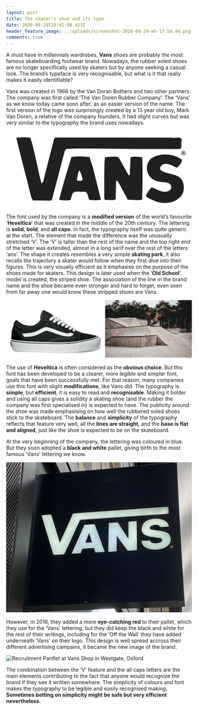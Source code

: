 ```yaml
---
layout: post
title: The skater's shoe and its type
date: 2020-09-29T20:41:08.423Z
header_feature_image: ../uploads/screenshot-2020-09-29-at-17.58.44.png
comments: true
---
```

A must have in millennials wardrobes, **Vans** shoes are probably the most famous skateboarding footwear brand. Nowadays, the rubber soled shoes are no longer specifically used by skaters but by anyone seeking a casual look. The brand’s typeface is very recognisable, but what is it that really makes it easily identifiable?

Vans was created in 1966 by the Van Doran Bothers and two other partners. The company was first called ‘The Van Doren Rubber Company’. The ‘Vans’ as we know today came soon after, as an easier version of the name. The first version of the logo was surprisingly created by a 13 year old boy, Mark Van Doren, a relative of the company founders. It had slight curves but was very similar to the typography the brand uses nowadays. 

![First Version of Vans Logo](../uploads/screenshot-2020-09-29-at-17.51.24.png "First Version of Vans Logo")

The font used by the company is a **modified version** of the world’s favourite ‘**Heveltica**’ that was created in the middle of the 20th century. The lettering is **solid**, **bold**, and **all caps**. In fact, the typography itself was quite generic at the start. The element that made the difference was the unusually stretched ‘V’. The ‘V’ is taller than the rest of the name and the top right end of the letter was extended, almost in a long serif over the rest of the letters ‘ans’. The shape it creates resembles a very simple **skating park**, it also recalls the trajectory a skater would follow when they first dive into their figures. This is very visually efficient as it emphasise on the purpose of the shoes made for skaters. This design is later used when the ‘**Old School**’ model is created, the striped shoe. The association of the line in the brand name and the shoe became even stronger and hard to forget, even seen from far away one would know these stripped shoes are Vans.

![Old School Model/Skate Park Photo from Unsplash](../uploads/screenshot-2020-09-29-at-22.18.08.png "Old School Model/Skate Park Photo from Unsplash")

The use of **Heveltica** is often considered as the **obvious choice**. But this font has been developed to be a clearer, more legible and simpler font, goals that have been successfully met. For that reason, many companies use this font with slight **modifications**, like Vans did. The typography is **simple**, but **efficient**, it is easy to read and **recognisable**. Making it bolder and using all caps gives a solidity a skating shoe (and the rubber the company was first specialised in) is expected to have. The publicity around the shoe was made emphasising on how well the rubbered soled shoes stick to the skateboard. The **balance** and **simplicity** of the typography reflects that feature very well, all the **lines are straight**, and the **base is flat and aligned**, just like the shoe is expected to be on the skateboard.

At the very beginning of the company, the lettering was coloured in blue. But they soon adopted a **black and white** pallet, giving birth to the most famous ‘Vans’ lettering we know.

![Vans Shop Sign in Westgate, Oxford](../uploads/img_5332.jpg "Vans Shop Sign in Westgate, Oxford")

However, in 2016, they added a more **eye-catching red** to their pallet, which they use for the ‘Vans’ lettering, but they did keep the black and white for the rest of their writings, including for the ‘Off the Wall’ they have added underneath ‘Vans’ on their logo. This design is well spread accross their different advertising campains, it became the new image of the brand.

![Recruitment Panflet at Vans Shop in Westgate, Oxford](../uploads/offthewall.jpg "Recruitment Panflet at Vans Shop in Westgate, Oxford")

The combination between the ‘V’ feature and the all caps letters are the main elements contributing to the fact that anyone would recognize the brand if they see it written somewhere. The simplicity of colours and font makes the typography to be legible and easily recognised making. **Sometimes betting on simplicity might be safe but very efficient nevertheless.**